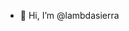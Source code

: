- 👋 Hi, I’m @lambdasierra

<!---
lambdasierra/lambdasierra is a ✨ special ✨ repository because its `README.md` (this file) appears on your GitHub profile.
You can click the Preview link to take a look at your changes.
--->
